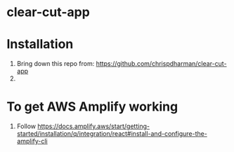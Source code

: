 # clear-cut-app

# Installation
1. Bring down this repo from: https://github.com/chrispdharman/clear-cut-app
1. 

# To get AWS Amplify working
1. Follow https://docs.amplify.aws/start/getting-started/installation/q/integration/react#install-and-configure-the-amplify-cli
